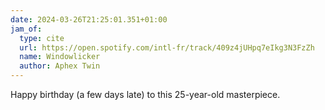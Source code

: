 ```yaml
---
date: 2024-03-26T21:25:01.351+01:00
jam_of:
  type: cite
  url: https://open.spotify.com/intl-fr/track/409z4jUHpq7eIkg3N3FzZh
  name: Windowlicker
  author: Aphex Twin
---
```


Happy birthday (a few days late) to this 25-year-old masterpiece.
